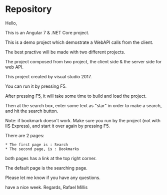 # Repository
Hello,

This is an Angular 7 & .NET Core project.

This is a demo project which demostrate a WebAPI calls from the client.

The best practive will be made with two different projects.

The project composed from two project, the client side & the server side for web API.

This project created by visual studio 2017.

You can run it by pressing F5. 

After pressing F5, it will take some time to build and load the project.

Then at the search box, enter some text as "star" in order to make a search, and hit the search button.

Note: if bookmark doesn't work. Make sure you run by the project (not with IIS Express), and start it over again by pressing F5.

There are 2 pages:
	
	* The first page is : Search 
	* The second page, is : Bookmarks

both pages has a link at the top right corner.

The default page is the searching page.


Please let me know if you have any questions.

have a nice week.
Regards,
Rafael Millis
